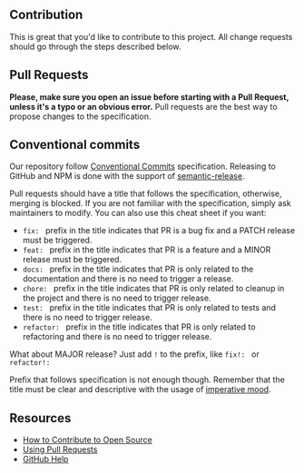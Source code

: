 ## Contribution

This is great that you'd like to contribute to this project. All change requests should go through the steps described below.

## Pull Requests

**Please, make sure you open an issue before starting with a Pull Request, unless it's a typo or an obvious error.** Pull requests are the best way to propose changes to the specification.

## Conventional commits

Our repository follow [Conventional Commits](https://www.conventionalcommits.org/en/v1.0.0/#summary) specification. Releasing to GitHub and NPM is done with the support of [semantic-release](https://semantic-release.gitbook.io/semantic-release/).

Pull requests should have a title that follows the specification, otherwise, merging is blocked. If you are not familiar with the specification, simply ask maintainers to modify. You can also use this cheat sheet if you want:

- `fix: ` prefix in the title indicates that PR is a bug fix and a PATCH release must be triggered.
- `feat: ` prefix in the title indicates that PR is a feature and a MINOR release must be triggered.
- `docs: ` prefix in the title indicates that PR is only related to the documentation and there is no need to trigger a release.
- `chore: ` prefix in the title indicates that PR is only related to cleanup in the project and there is no need to trigger release.
- `test: ` prefix in the title indicates that PR is only related to tests and there is no need to trigger release.
- `refactor: ` prefix in the title indicates that PR is only related to refactoring and there is no need to trigger release.

What about MAJOR release? Just add `!` to the prefix, like `fix!: ` or `refactor!: `

Prefix that follows specification is not enough though. Remember that the title must be clear and descriptive with the usage of [imperative mood](https://chris.beams.io/posts/git-commit/#imperative).

## Resources

- [How to Contribute to Open Source](https://opensource.guide/how-to-contribute/)
- [Using Pull Requests](https://help.github.com/articles/about-pull-requests/)
- [GitHub Help](https://help.github.com)
